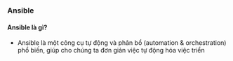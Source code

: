 ### Ansible 
#### Ansible là gì?
- Ansible là một công cụ tự động và phân bổ (automation & orchestration) phổ biến, giúp cho chúng ta đơn giản việc tự động hóa việc triển 
